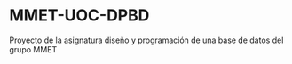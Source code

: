 # MMET-UOC-DPBD
Proyecto de la asignatura diseño y programación de una base de datos del grupo MMET
